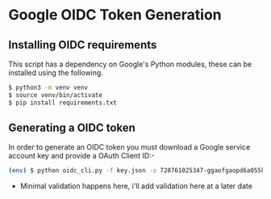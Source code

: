 Google OIDC Token Generation
============================

Installing OIDC requirements
----------------------------

This script has a dependency on Google's Python modules, these can be installed using the following.

```bash
$ python3 -m venv venv
$ source venv/bin/activate
$ pip install requirements.txt
```

Generating a OIDC token
-----------------------

In order to generate an OIDC token you must download a Google service account key and provide a OAuth Client ID:-

```bash
(env) $ python oidc_cli.py -f key.json -o 728761025347-ggaofgaopd6a055kcakkgvk0r4r3cs0d.apps.googleusercontent.com
```

* Minimal validation happens here, i'll add validation here at a later date

